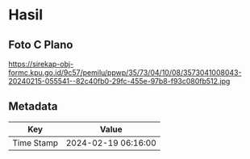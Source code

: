 # Hasil

## Foto C Plano

https://sirekap-obj-formc.kpu.go.id/9c57/pemilu/ppwp/35/73/04/10/08/3573041008043-20240215-055541--82c40fb0-29fc-455e-97b8-f93c080fb512.jpg


## Metadata

| Key        | Value               |
| ---------- | ------------------- |
| Time Stamp | 2024-02-19 06:16:00 |



